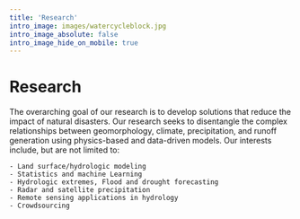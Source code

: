 ```yaml
---
title: 'Research'
intro_image: images/watercycleblock.jpg
intro_image_absolute: false
intro_image_hide_on_mobile: true
---
```


# Research

The overarching goal of our research is to develop solutions that reduce the impact of natural disasters. Our research seeks to disentangle the complex relationships between geomorphology, climate, precipitation, and runoff generation using physics-based and data-driven models. Our interests include, but are not limited to:

	- Land surface/hydrologic modeling
	- Statistics and machine Learning
	- Hydrologic extremes, Flood and drought forecasting
	- Radar and satellite precipitation
	- Remote sensing applications in hydrology
	- Crowdsourcing

